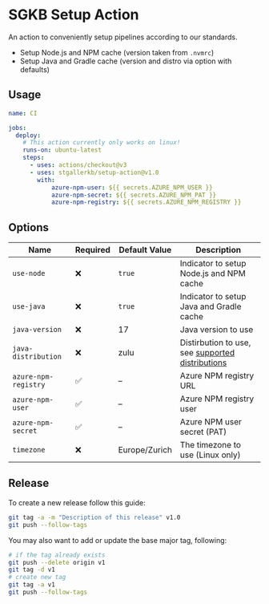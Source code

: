 # SGKB Setup Action

An action to conveniently setup pipelines according to our standards.
* Setup Node.js and NPM cache (version taken from `.nvmrc`)
* Setup Java and Gradle cache (version and distro via option with defaults)

## Usage

```yaml
name: CI

jobs:
  deploy:
    # This action currently only works on linux!
    runs-on: ubuntu-latest
    steps:
      - uses: actions/checkout@v3
      - uses: stgallerkb/setup-action@v1.0
        with:
            azure-npm-user: ${{ secrets.AZURE_NPM_USER }}
            azure-npm-secret: ${{ secrets.AZURE_NPM_PAT }}
            azure-npm-registry: ${{ secrets.AZURE_NPM_REGISTRY }}
```

## Options

| Name                 | Required            | Default Value | Description                              |
|----------------------|---------------------|---------------|------------------------------------------|
| `use-node`           | :x:                 | `true`        | Indicator to setup Node.js and NPM cache |
| `use-java`           | :x:                 | `true`        | Indicator to setup Java and Gradle cache |
| `java-version`       | :x:                 | 17            | Java version to use                      |
| `java-distribution`  | :x:                 | zulu          | Distirbution to use, see [supported distributions](https://github.com/actions/setup-java#supported-distributions) |
| `azure-npm-registry` | :white_check_mark:  | –             | Azure NPM registry URL                   |
| `azure-npm-user`     | :white_check_mark:  | –             | Azure NPM registry user                  |
| `azure-npm-secret`   | :white_check_mark:  | –             | Azure NPM user secret (PAT)              |
| `timezone`           | :x:                 | Europe/Zurich | The timezone to use (Linux only)         |

## Release

To create a new release follow this guide:

```sh
git tag -a -m "Description of this release" v1.0
git push --follow-tags
```

You may also want to add or update the base major tag, following:

```sh
# if the tag already exists
git push --delete origin v1 
git tag -d v1
# create new tag
git tag -a v1 
git push --follow-tags
```
